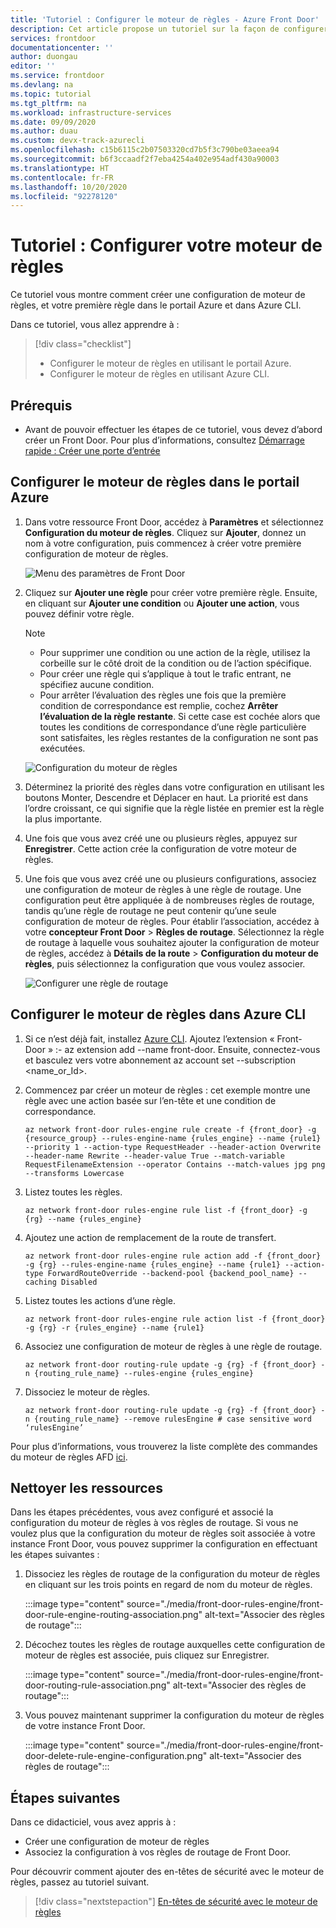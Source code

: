 ```yaml
---
title: 'Tutoriel : Configurer le moteur de règles - Azure Front Door'
description: Cet article propose un tutoriel sur la façon de configurer le moteur de règles dans le portail Azure et dans Azure CLI.
services: frontdoor
documentationcenter: ''
author: duongau
editor: ''
ms.service: frontdoor
ms.devlang: na
ms.topic: tutorial
ms.tgt_pltfrm: na
ms.workload: infrastructure-services
ms.date: 09/09/2020
ms.author: duau
ms.custom: devx-track-azurecli
ms.openlocfilehash: c15b6115c2b07503320cd7b5f3c790be03aeea94
ms.sourcegitcommit: b6f3ccaadf2f7eba4254a402e954adf430a90003
ms.translationtype: HT
ms.contentlocale: fr-FR
ms.lasthandoff: 10/20/2020
ms.locfileid: "92278120"
---
```

# <a name="tutorial-configure-your-rules-engine"></a>Tutoriel : Configurer votre moteur de règles

Ce tutoriel vous montre comment créer une configuration de moteur de règles, et votre première règle dans le portail Azure et dans Azure CLI. 

Dans ce tutoriel, vous allez apprendre à :
> [!div class="checklist"]
> - Configurer le moteur de règles en utilisant le portail Azure.
> - Configurer le moteur de règles en utilisant Azure CLI.

## <a name="prerequisites"></a>Prérequis

* Avant de pouvoir effectuer les étapes de ce tutoriel, vous devez d’abord créer un Front Door. Pour plus d’informations, consultez [Démarrage rapide : Créer une porte d’entrée](quickstart-create-front-door.md)

## <a name="configure-rules-engine-in-azure-portal"></a>Configurer le moteur de règles dans le portail Azure
1. Dans votre ressource Front Door, accédez à **Paramètres** et sélectionnez **Configuration du moteur de règles**. Cliquez sur **Ajouter**, donnez un nom à votre configuration, puis commencez à créer votre première configuration de moteur de règles.

    ![Menu des paramètres de Front Door](./media/front-door-rules-engine/rules-engine-tutorial-1.png)

1. Cliquez sur **Ajouter une règle** pour créer votre première règle. Ensuite, en cliquant sur **Ajouter une condition** ou **Ajouter une action**, vous pouvez définir votre règle.
    
    > [!NOTE]
    >- Pour supprimer une condition ou une action de la règle, utilisez la corbeille sur le côté droit de la condition ou de l’action spécifique.
    > - Pour créer une règle qui s’applique à tout le trafic entrant, ne spécifiez aucune condition.
    > - Pour arrêter l’évaluation des règles une fois que la première condition de correspondance est remplie, cochez **Arrêter l’évaluation de la règle restante**. Si cette case est cochée alors que toutes les conditions de correspondance d’une règle particulière sont satisfaites, les règles restantes de la configuration ne sont pas exécutées.  

    ![Configuration du moteur de règles](./media/front-door-rules-engine/rules-engine-tutorial-4.png) 

1. Déterminez la priorité des règles dans votre configuration en utilisant les boutons Monter, Descendre et Déplacer en haut. La priorité est dans l’ordre croissant, ce qui signifie que la règle listée en premier est la règle la plus importante.

1. Une fois que vous avez créé une ou plusieurs règles, appuyez sur **Enregistrer**. Cette action crée la configuration de votre moteur de règles.

1. Une fois que vous avez créé une ou plusieurs configurations, associez une configuration de moteur de règles à une règle de routage. Une configuration peut être appliquée à de nombreuses règles de routage, tandis qu’une règle de routage ne peut contenir qu’une seule configuration de moteur de règles. Pour établir l’association, accédez à votre **concepteur Front Door** > **Règles de routage**. Sélectionnez la règle de routage à laquelle vous souhaitez ajouter la configuration de moteur de règles, accédez à **Détails de la route** > **Configuration du moteur de règles**, puis sélectionnez la configuration que vous voulez associer.

    ![Configurer une règle de routage](./media/front-door-rules-engine/rules-engine-tutorial-5.png)


## <a name="configure-rules-engine-in-azure-cli"></a>Configurer le moteur de règles dans Azure CLI

1. Si ce n’est déjà fait, installez [Azure CLI](/cli/azure/install-azure-cli?preserve-view=true&view=azure-cli-latest). Ajoutez l’extension « Front-Door » :- az extension add --name front-door. Ensuite, connectez-vous et basculez vers votre abonnement az account set --subscription <name_or_Id>.

1. Commencez par créer un moteur de règles : cet exemple montre une règle avec une action basée sur l’en-tête et une condition de correspondance. 

    ```azurecli-interactive
    az network front-door rules-engine rule create -f {front_door} -g {resource_group} --rules-engine-name {rules_engine} --name {rule1} --priority 1 --action-type RequestHeader --header-action Overwrite --header-name Rewrite --header-value True --match-variable RequestFilenameExtension --operator Contains --match-values jpg png --transforms Lowercase
    ```

1. Listez toutes les règles. 

    ```azurecli-interactive
    az network front-door rules-engine rule list -f {front_door} -g {rg} --name {rules_engine}
    ```

1. Ajoutez une action de remplacement de la route de transfert. 

    ```azurecli-interactive
    az network front-door rules-engine rule action add -f {front_door} -g {rg} --rules-engine-name {rules_engine} --name {rule1} --action-type ForwardRouteOverride --backend-pool {backend_pool_name} --caching Disabled
    ```

1. Listez toutes les actions d’une règle. 

    ```azurecli-interactive
    az network front-door rules-engine rule action list -f {front_door} -g {rg} -r {rules_engine} --name {rule1}
    ```

1. Associez une configuration de moteur de règles à une règle de routage.  

    ```azurecli-interactive
    az network front-door routing-rule update -g {rg} -f {front_door} -n {routing_rule_name} --rules-engine {rules_engine}
    ```

1. Dissociez le moteur de règles. 

    ```azurecli-interactive
    az network front-door routing-rule update -g {rg} -f {front_door} -n {routing_rule_name} --remove rulesEngine # case sensitive word ‘rulesEngine’
    ```

Pour plus d’informations, vous trouverez la liste complète des commandes du moteur de règles AFD [ici](/cli/azure/ext/front-door/network/front-door/rules-engine?preserve-view=true&view=azure-cli-latest).   

## <a name="clean-up-resources"></a>Nettoyer les ressources

Dans les étapes précédentes, vous avez configuré et associé la configuration du moteur de règles à vos règles de routage. Si vous ne voulez plus que la configuration du moteur de règles soit associée à votre instance Front Door, vous pouvez supprimer la configuration en effectuant les étapes suivantes :

1. Dissociez les règles de routage de la configuration du moteur de règles en cliquant sur les trois points en regard de nom du moteur de règles.

    :::image type="content" source="./media/front-door-rules-engine/front-door-rule-engine-routing-association.png" alt-text="Associer des règles de routage":::

1. Décochez toutes les règles de routage auxquelles cette configuration de moteur de règles est associée, puis cliquez sur Enregistrer.

    :::image type="content" source="./media/front-door-rules-engine/front-door-routing-rule-association.png" alt-text="Associer des règles de routage":::

1. Vous pouvez maintenant supprimer la configuration du moteur de règles de votre instance Front Door.

    :::image type="content" source="./media/front-door-rules-engine/front-door-delete-rule-engine-configuration.png" alt-text="Associer des règles de routage":::

## <a name="next-steps"></a>Étapes suivantes

Dans ce didacticiel, vous avez appris à :

* Créer une configuration de moteur de règles
* Associez la configuration à vos règles de routage de Front Door.

Pour découvrir comment ajouter des en-têtes de sécurité avec le moteur de règles, passez au tutoriel suivant.

> [!div class="nextstepaction"]
> [En-têtes de sécurité avec le moteur de règles](front-door-security-headers.md)